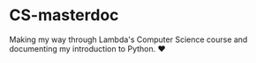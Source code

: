 # CS-masterdoc

Making my way through Lambda's Computer Science course and documenting my introduction to Python. ❤️
